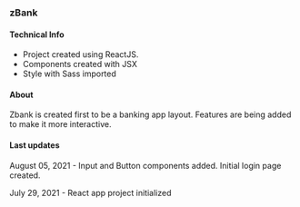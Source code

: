 ### zBank

#### Technical Info
- Project created using ReactJS.
- Components created with JSX
- Style with Sass imported


#### About

Zbank is created first to be a banking app layout.
Features are being added to make it more interactive.


#### Last updates

August 05, 2021 - Input and Button components added. Initial login page created.

July 29, 2021 - React app project initialized
